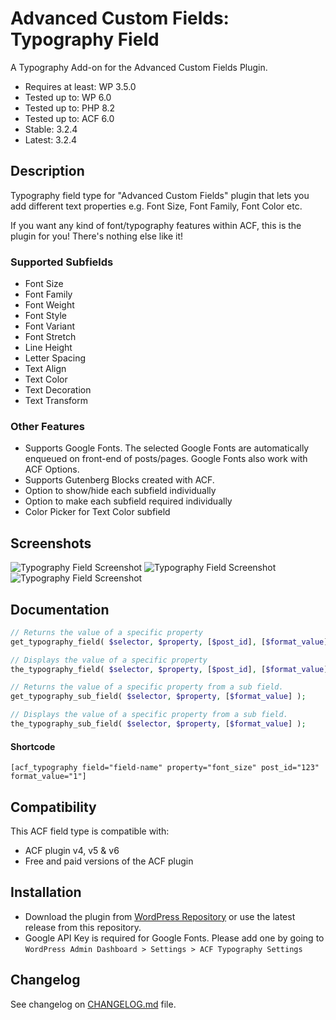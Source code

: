# Advanced Custom Fields: Typography Field

A Typography Add-on for the Advanced Custom Fields Plugin.

  - Requires at least: WP 3.5.0
  - Tested up to: WP 6.0
  - Tested up to: PHP 8.2
  - Tested up to: ACF 6.0
  - Stable: 3.2.4
  - Latest: 3.2.4

## Description
Typography field type for "Advanced Custom Fields" plugin that lets you add different text properties e.g. Font Size, Font Family, Font Color etc.

If you want any kind of font/typography features within ACF, this is the plugin for you! There's nothing else like it!

### Supported Subfields
* Font Size
* Font Family
* Font Weight
* Font Style
* Font Variant
* Font Stretch
* Line Height
* Letter Spacing
* Text Align
* Text Color
* Text Decoration
* Text Transform

### Other Features
* Supports Google Fonts. The selected Google Fonts are automatically enqueued on front-end of posts/pages. Google Fonts also work with ACF Options.
* Supports Gutenberg Blocks created with ACF.
* Option to show/hide each subfield individually
* Option to make each subfield required individually
* Color Picker for Text Color subfield

## Screenshots
![Typography Field Screenshot](https://raw.githubusercontent.com/mujahidi/typography/master/screenshot-1.png "Typography Sample Field Settings")
![Typography Field Screenshot](https://raw.githubusercontent.com/mujahidi/typography/master/screenshot-2.png "Typography Sample Field Content Editing")
![Typography Field Screenshot](https://raw.githubusercontent.com/mujahidi/typography/master/screenshot-3.png "Google Key Field required for Google Fonts")

## Documentation
```php
// Returns the value of a specific property
get_typography_field( $selector, $property, [$post_id], [$format_value] );

// Displays the value of a specific property
the_typography_field( $selector, $property, [$post_id], [$format_value] );

// Returns the value of a specific property from a sub field.
get_typography_sub_field( $selector, $property, [$format_value] );

// Displays the value of a specific property from a sub field.
the_typography_sub_field( $selector, $property, [$format_value] );
```
#### Shortcode
`[acf_typography field="field-name" property="font_size" post_id="123" format_value="1"]`

## Compatibility

This ACF field type is compatible with:
* ACF plugin v4, v5 & v6
* Free and paid versions of the ACF plugin

## Installation

- Download the plugin from [WordPress Repository](https://wordpress.org/plugins/acf-typography-field/) or use the latest release from this repository.
- Google API Key is required for Google Fonts. Please add one by going to `WordPress Admin Dashboard > Settings > ACF Typography Settings`

## Changelog
See changelog on [CHANGELOG.md](CHANGELOG.md) file.
